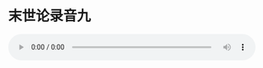 # 末世论录音九

<audio style="width: 100%;" preload="false" controls controlslist="nodownload"><source src="//cdn.wechat.edu.pl/audio/mp3/old/27430.mp3" type="audio/mpeg">Your browser does not support the audio element.</audio>


